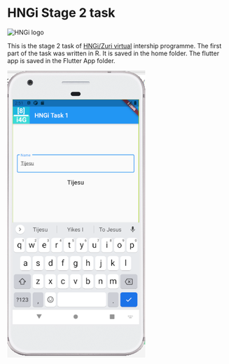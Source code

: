 # HNGi Stage 2 task
![HNGi logo](https://avatars.slack-edge.com/2021-08-11/2355979220823_6338eee76dec822ad5d5_88.png)

This is the stage 2 task of [HNGi/Zuri virtual](https://training.zuri.team/) intership programme. 
The first part of the task was written in R. It is saved in the home folder. The flutter app is saved in the Flutter App folder. 

![App Screenshot](https://github.com/tijesu24/NameFlutterHng1/raw/master/App%20Screenshot.png)
